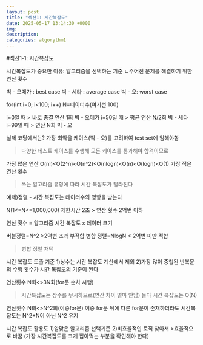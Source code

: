 ```yaml
---
layout: post
title: "섹션1: 시간복잡도"
date: 2025-05-17 13:14:30 +0000
img:
description:
categories: algorythm1
---
```



 #섹션1-1: 시간복잡도

 시간복잡도가 중요한 이유: 알고리즘을 선택하는 기준
 ㄴ주어진 문제를 해결하기 위한 연산 횟수

 빅 - 오메가 : best case 
빅 - 세타 : average case
빅 - 오: worst case

for(int i=0; i<100; i++)
N=데이터수(여기선 100)

i=0일 때 > 바로 종결 연산 1회 빅 - 오메가 
i=50일 때 > 평균 연산 N/2회 빅 - 세타
i=99일 때 > 연산 N회 빅 - 오 

실제 코딩에서는? 가장 최악을 케이스(빅 - 오)를 고려하여 test set에 임해야함
>다양한 테스트 케이스를 수행해 모든 케이스를 통과해야 합격이므로 

 
가장 많은 연산 O(n!)<O(2^n)<O(n^2)<O(nlogn)<O(n)<O(logn)<O(1) 가장 적은 연산 횟수

>쓰는 알고리즘 유형에 따라 시간 복잡도가 달라진다 

예제)정렬 - 시간 복잡도는 데이터수의 영향을 받는다 

N(1<=N<=1,000,000) 제한시간 2초 > 연산 횟수 2억번 이하 

연산 횟수 = 알고리즘 시간 복잡도 x 데이터 크기
 
버블정렬=N^2 >2억번 초과 부적합
병합 정렬=NlogN < 2억번 미만 적합 

>병합 정렬 채택 



시간 복잡도 도출 기준 
1)상수는 시간 복잡도 계산에서 제외
2)가장 많이 중첩된 반복문의 수행 횟수가 시간 복잡도의 기준이 된다 

연산횟수  N회<>3N회(for문 순차 시행) 
> 시간복잡도는 상수를 무시하므로(연산 차이 얼마 안남) 둘다 시간 복잡도는 O(N)

연산횟수 N회<>N^2회(이중for문)
이중 for문 뒤에 다른 for문이 존재하더라도 시간복잡도는 N^2+N이 아닌 N^2 유지 

시간 복잡도 활용도
1)알맞은 알고리즘 선택기준
2)비효율적인 로직 찾아서 >효율적으로 바꿈
(가장 시간복잡도를 크게 잡아먹는 부분을 확인해야 한다)

 
